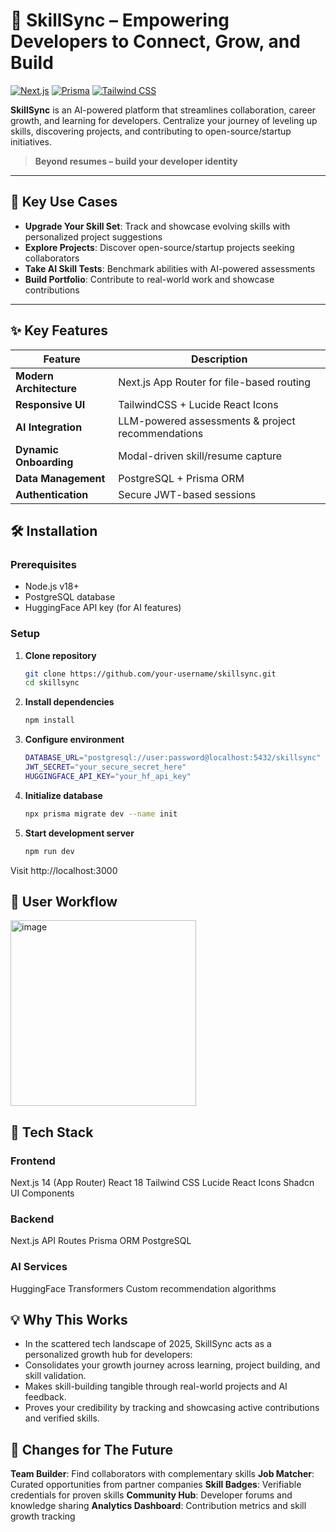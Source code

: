 # 🧠 SkillSync – Empowering Developers to Connect, Grow, and Build

[![Next.js](https://img.shields.io/badge/Next.js-13.0+-000000?logo=next.js)](https://nextjs.org/)
[![Prisma](https://img.shields.io/badge/Prisma-5.0+-2D3748?logo=prisma)](https://prisma.io/)
[![Tailwind CSS](https://img.shields.io/badge/Tailwind_CSS-3.0+-06B6D4?logo=tailwind-css)](https://tailwindcss.com/)

**SkillSync** is an AI-powered platform that streamlines collaboration, career growth, and learning for developers. Centralize your journey of leveling up skills, discovering projects, and contributing to open-source/startup initiatives.

> **Beyond resumes – build your developer identity**

---

## 🚀 Key Use Cases

- **Upgrade Your Skill Set**: Track and showcase evolving skills with personalized project suggestions
- **Explore Projects**: Discover open-source/startup projects seeking collaborators
- **Take AI Skill Tests**: Benchmark abilities with AI-powered assessments
- **Build Portfolio**: Contribute to real-world work and showcase contributions
---

## ✨ Key Features

| Feature                 | Description                                       |
|-------------------------|---------------------------------------------------|
| **Modern Architecture** | Next.js App Router for file-based routing         |
| **Responsive UI**       | TailwindCSS + Lucide React Icons                  |                
| **AI Integration**      | LLM-powered assessments & project recommendations |
| **Dynamic Onboarding**  | Modal-driven skill/resume capture                 |
| **Data Management**     | PostgreSQL + Prisma ORM                           |
| **Authentication**      | Secure JWT-based sessions                         |


## 🛠️ Installation

### Prerequisites
- Node.js v18+
- PostgreSQL database
- HuggingFace API key (for AI features)

### Setup
1. **Clone repository**
   ```bash
   git clone https://github.com/your-username/skillsync.git
   cd skillsync

2. **Install dependencies**
    ```bash
    npm install

3. **Configure environment**
   ```bash
   DATABASE_URL="postgresql://user:password@localhost:5432/skillsync"
   JWT_SECRET="your_secure_secret_here"
   HUGGINGFACE_API_KEY="your_hf_api_key"

4. **Initialize database**
    ```bash
    npx prisma migrate dev --name init

5. **Start development server**
    ```bash
    npm run dev
Visit http://localhost:3000

## 🔄 User Workflow
<img width="297" alt="image" src="https://github.com/user-attachments/assets/ae99c679-bda2-48b7-9d54-e8de26932934" />


## 🧱 Tech Stack

### Frontend
Next.js 14 (App Router)
React 18
Tailwind CSS
Lucide React Icons
Shadcn UI Components

### Backend
Next.js API Routes
Prisma ORM
PostgreSQL

### AI Services
HuggingFace Transformers
Custom recommendation algorithms

## 💡 Why This Works
- In the scattered tech landscape of 2025, SkillSync acts as a personalized growth hub for developers:
- Consolidates your growth journey across learning, project building, and skill validation.
- Makes skill-building tangible through real-world projects and AI feedback.
- Proves your credibility by tracking and showcasing active contributions and verified skills.

## 🔮 Changes for The Future

**Team Builder**: Find collaborators with complementary skills
**Job Matcher**: Curated opportunities from partner companies
**Skill Badges**: Verifiable credentials for proven skills
**Community Hub**: Developer forums and knowledge sharing
**Analytics Dashboard**: Contribution metrics and skill growth tracking
